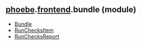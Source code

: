 ## [phoebe](phoebe.md).[frontend](phoebe.frontend.md).bundle (module)

* [Bundle](phoebe.frontend.bundle.Bundle.md)
* [RunChecksItem](phoebe.frontend.bundle.RunChecksItem.md)
* [RunChecksReport](phoebe.frontend.bundle.RunChecksReport.md)
